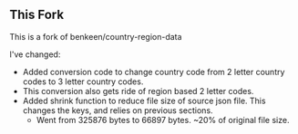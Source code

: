 ## This Fork

This is a fork of benkeen/country-region-data

I've changed:

* Added conversion code to change country code from 2 letter country codes to 3 letter country codes.
* This conversion also gets ride of region based 2 letter codes.
* Added shrink function to reduce file size of source json file. This changes the keys, and relies on previous sections.
  * Went from 325876 bytes to 66897 bytes. ~20% of original file size.